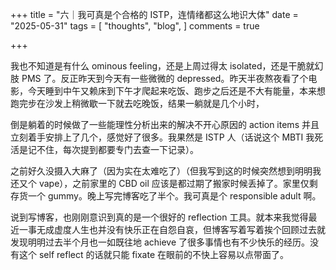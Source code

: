 +++
title = "六｜我可真是个合格的 ISTP，连情绪都这么地识大体"
date = "2025-05-31"
tags = [
    "thoughts",
    "blog",
]
comments = true

+++

我也不知道是有什么 ominous feeling，还是上周过得太 isolated，还是干脆就幻肢 PMS 了。反正昨天到今天有一些微微的 depressed。昨天半夜熬夜看了个电影，今天睡到中午又赖床到下午才爬起来吃饭、跑步之后还是不大有能量，本来想跑完步在沙发上稍微歇一下就去吃晚饭，结果一躺就是几个小时，

倒是躺着的时候做了一些能理性分析出来的解决不开心原因的 action items 并且立刻着手安排上了几个，感觉好了很多。我果然是 ISTP 人（话说这个 MBTI 我死活是记不住，每次提到都要专门去查一下记录）。

之前好久没摄入大麻了（因为实在太难吃了）（但我写到这的时候突然想到明明我还又个 vape），之前家里的 CBD oil 应该是都过期了搬家时候丢掉了。家里仅剩存货一个 gummy。晚上写完博客吃了半个。我可真是个 responsible adult 啊。

说到写博客，也刚刚意识到真的是一个很好的 reflection 工具。就本来我觉得最近一事无成虚度人生也并没有快乐正在自怨自哀，但博客写着写着挨个回顾过去就发现明明过去半个月也一如既往地 achieve 了很多事情也有不少快乐的经历。没有这个 self reflect 的话就只能 fixate 在眼前的不快上容易以点带面了。